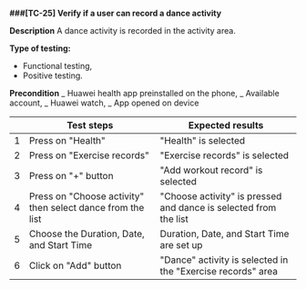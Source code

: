 **###[TC-25] Verify if a user can record a dance activity**

**Description**
A dance activity is recorded in the activity area.

**Type of testing:**

- Functional testing,
- Positive testing.

**Precondition**
_ Huawei health app preinstalled on the phone,
_ Available account,
_ Huawei watch,
_ App opened on device

|     | **Test steps**                                             | **Expected results**                                             |
| --- | ---------------------------------------------------------- | ---------------------------------------------------------------- |
| 1   | Press on "Health"                                          | "Health" is selected                                             |
| 2   | Press on "Exercise records"                                | "Exercise records" is selected                                   |
| 3   | Press on "+" button                                        | "Add workout record" is selected                                 |
| 4   | Press on "Choose activity" then select dance from the list | "Choose activity" is pressed and dance is selected from the list |
| 5   | Choose the Duration, Date, and Start Time                  | Duration, Date, and Start Time are set up                        |
| 6   | Click on "Add" button                                      | "Dance" activity is selected in the "Exercise records" area      |
